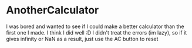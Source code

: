 # AnotherCalculator
I was bored and wanted to see if I could make a better calculator than the first one I made. I think I did well :D
I didn't treat the errors (im lazy), so if it gives infinity or NaN as a result, just use the AC button to reset
